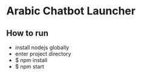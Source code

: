 # Arabic Chatbot Launcher

## How to run
- install nodejs globally
- enter project directory
- $ npm install
- $ npm start
